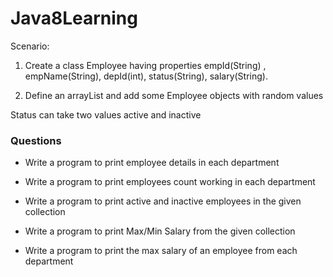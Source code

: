 # Java8Learning

Scenario:

1. Create a class Employee having properties empId(String) , empName(String), depId(int), status(String), salary(String).

2. Define an arrayList and add some Employee objects with random values

Status can take two values active and inactive

### Questions

- Write a program to print employee details in each department

- Write a program to print employees count working in each department

- Write a program to print active and inactive employees in the given collection

- Write a program to print Max/Min Salary from the given collection

- Write a program to print the max salary of an employee from each department